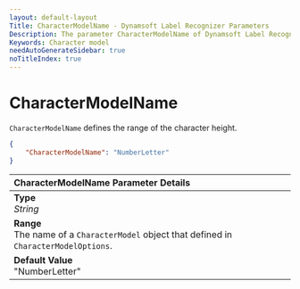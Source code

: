 ```yaml
---
layout: default-layout
Title: CharacterModelName - Dynamsoft Label Recognizer Parameters
Description: The parameter CharacterModelName of Dynamsoft Label Recognizer defines the name of character models.
Keywords: Character model
needAutoGenerateSidebar: true
noTitleIndex: true
---
```


# CharacterModelName

`CharacterModelName` defines the range of the character height.

```json
{
    "CharacterModelName": "NumberLetter"
}
```

| CharacterModelName Parameter Details |
| :----------------------------------- |
| **Type**<br>*String* |
| **Range**<br>The name of a `CharacterModel` object that defined in `CharacterModelOptions`. |
| **Default Value**<br>"NumberLetter" |

